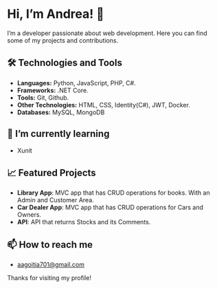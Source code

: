# Hi, I’m Andrea! 👋

I’m a developer passionate about web development. Here you can find some of my projects and contributions.

## 🛠 Technologies and Tools

- **Languages:** Python, JavaScript, PHP, C#.
- **Frameworks:** .NET Core.
- **Tools:** Git, Github.
- **Other Technologies:** HTML, CSS, Identity(C#), JWT, Docker.  
- **Databases:** MySQL, MongoDB

## 🌱 I’m currently learning

- Xunit

## 📈 Featured Projects

- **Library App**: MVC app that has CRUD operations for books. With an Admin and Customer Area. 
- **Car Dealer App**: MVC app that has CRUD operations for Cars and Owners. 
- **API**: API that returns Stocks and its Comments.

## 📫 How to reach me

- aagoitia701@gmail.com


Thanks for visiting my profile!
